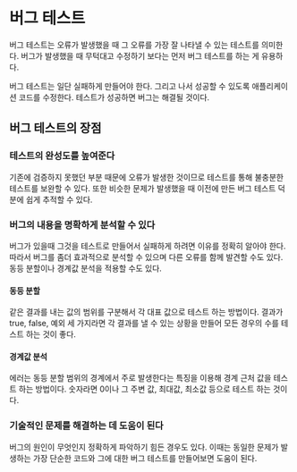# 버그 테스트

버그 테스트는 오류가 발생했을 때 그 오류를 가장 잘 나타낼 수 있는 테스트를 의미한다. 버그가 발생했을 때 무턱대고 수정하기 보다는 먼저 버그 테스트를 하는 게 유용하다.

버그 테스트는 일단 실패하게 만들어야 한다. 그리고 나서 성공할 수 있도록 애플리케이션 코드를 수정한다. 테스트가 성공하면 버그는 해결될 것이다.

## 버그 테스트의 장점

### 테스트의 완성도를 높여준다

기존에 검증하지 못했던 부분 때문에 오류가 발생한 것이므로 테스트를 통해 불충분한 테스트를 보완할 수 있다. 또한 비슷한 문제가 발생했을 때 이전에 만든 버그 테스트 덕분에 쉽게 추적할 수 있다.

### 버그의 내용을 명확하게 분석할 수 있다

버그가 있을때 그것을 테스트로 만들어서 실패하게 하려면 이유를 정확히 알아야 한다. 따라서 버그를 좀더 효과적으로 분석할 수 있으며 다른 오류를 함께 발견할 수도 있다. 동등 분할이나 경계값 분석을 적용할 수도 있다.

#### 동등 분할

같은 결과를 내는 값의 범위를 구분해서 각 대표 값으로 테스트 하는 방법이다. 결과가 true, false, 예외 세 가지라면 각 결과를 낼 수 있는 상황을 만들어 모든 경우의 수를 테스트 하는 것이 좋다.

#### 경계값 분석

에러는 동등 분할 범위의 경계에서 주로 발생한다는 특징을 이용해 경계 근처 값을 테스트 하는 방법이다. 숫자라면 0이나 그 주변 값, 최대값, 최소값 등으로 테스트 하는 것이다.

### 기술적인 문제를 해결하는 데 도움이 된다

버그의 원인이 무엇인지 정확하게 파악하기 힘든 경우도 있다. 이때는 동일한 문제가 발생하는 가장 단순한 코드와 그에 대한 버그 테스트를 만들어보면 도움이 된다.

